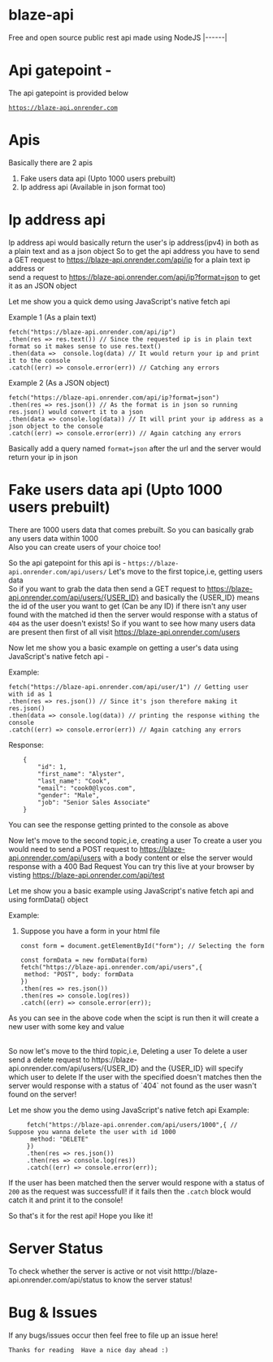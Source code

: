 # blaze-api
Free and open source public rest api made using NodeJS
|------|

# Api gatepoint -

The api gatepoint is provided below 

<a href="https://blaze-api.onrender.com">
    
```
https://blaze-api.onrender.com
```
</a>

# Apis

Basically there are 2 apis
1. Fake users data api (Upto 1000 users prebuilt)
2. Ip address api (Available in json format too)

# Ip address api
Ip address api would basically return the user's ip address(ipv4) in both as a plain text and as a json object
So to get the api address you have to send a GET request to https://blaze-api.onrender.com/api/ip for a plain text ip address or <br>
send a request to https://blaze-api.onrender.com/api/ip?format=json to get it as an JSON object

Let me show you a quick demo using JavaScript's native fetch api

Example 1 (As a plain text)
```
fetch("https://blaze-api.onrender.com/api/ip")
.then(res => res.text()) // Since the requested ip is in plain text format so it makes sense to use res.text()
.then(data =>  console.log(data) // It would return your ip and print it to the console
.catch((err) => console.error(err)) // Catching any errors
```

Example 2 (As a JSON object)
```
fetch("https://blaze-api.onrender.com/api/ip?format=json")
.then(res => res.json()) // As the format is in json so running res.json() would convert it to a json
.then(data => console.log(data)) // It will print your ip address as a json object to the console
.catch((err) => console.error(err)) // Again catching any errors
```

Basically add a query named `format=json` after the url and the server would return your ip in json

# Fake users data api (Upto 1000 users prebuilt)
There are 1000 users data that comes prebuilt. So you can basically grab any users data within 1000 
<br>
Also you can create users of your choice too!

So the api gatepoint for this api is - `https://blaze-api.onrender.com/api/users/`
Let's move to the first topice,i.e, getting users data
<br>
So if you want to grab the data then send a GET request to https://blaze-api.onrender.com/api/users/{USER_ID} and basically the {USER_ID} means the id of the user you want to get (Can be any ID) if there isn't any user found with the matched id then the server would response with a status of `404` as the user doesn't exists!
So if you want to see how many users data are present then first of all visit https://blaze-api.onrender.com/users

Now let me show you a basic example on getting a user's data using JavaScript's native fetch api -

Example:
```
fetch("https://blaze-api.onrender.com/api/user/1") // Getting user with id as 1
.then(res => res.json()) // Since it's json therefore making it res.json()
.then(data => console.log(data)) // printing the response withing the console
.catch((err) => console.error(err)) // Again catching any errors
```

Response:
```
    {
        "id": 1,
        "first_name": "Alyster",
        "last_name": "Cook",
        "email": "cook0@lycos.com",
        "gender": "Male",
        "job": "Senior Sales Associate"
    }
```

You can see the response getting printed to the console as above

Now let's move to the second topic,i.e, creating a user
To create a user you would need to send a POST request to https://blaze-api.onrender.com/api/users with a body content or else the server would response with a 400 Bad Request
You can try this live at your browser by visting https://blaze-api.onrender.com/api/test

Let me show you a basic example using JavaScript's native fetch api and using formData() object

Example:
  1. Suppose you have a form in your html file
     ```
     const form = document.getElementById("form"); // Selecting the form

     const formData = new formData(form)
     fetch("https://blaze-api.onrender.com/api/users",{
      method: "POST", body: formData
     })
     .then(res => res.json())
     .then(res => console.log(res))
     .catch((err) => console.error(err));
     ```

As you can see in the above code when the scipt is run then it will create a new user with some key and value  

<br>
So now let's move to the third topic,i.e, Deleting a user
To delete a user send a delete request to https://blaze-api.onrender.com/api/users/{USER_ID} and the {USER_ID} will specify which user to delete 
If the user with the specified doesn't matches then the server would response with a status of `404` not found as the user wasn't found on the server!

Let me show you the demo using JavaScript's native fetch api
Example:
```
     fetch("https://blaze-api.onrender.com/api/users/1000",{ // Suppose you wanna delete the user with id 1000
      method: "DELETE"
     })
     .then(res => res.json())
     .then(res => console.log(res))
     .catch((err) => console.error(err));

```
If the user has been matched then the server would respone with a status of `200` as the request was successfull! if it fails then the `.catch` block would catch it and print it to the console!

So that's it for the rest api!
Hope you like it!

# Server Status
To check whether the server is active or not visit htttp://blaze-api.onrender.com/api/status to know the server status!

# Bug & Issues
If any bugs/issues occur then feel free to file up an issue here!


`Thanks for reading 
Have a nice day ahead :)`
